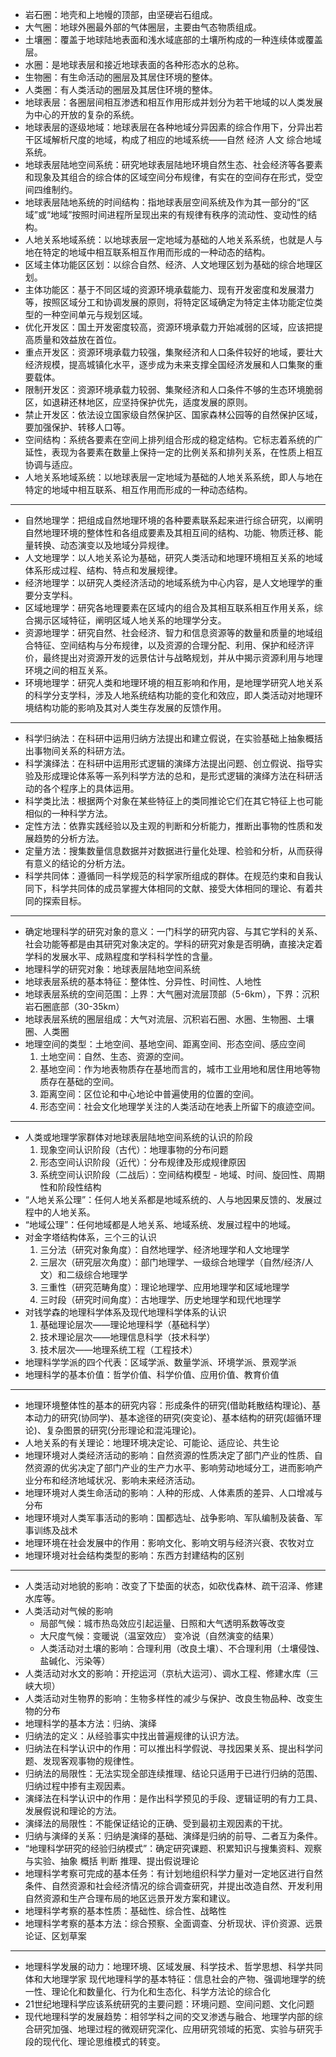   * 岩石圈：地壳和上地幔的顶部，由坚硬岩石组成。
  * 大气圈：地球外圈最外部的气体圈层，主要由气态物质组成。
  * 土壤圈：覆盖于地球陆地表面和浅水域底部的土壤所构成的一种连续体或覆盖层。
  * 水圈：是地球表层和接近地球表面的各种形态水的总称。
  * 生物圈：有生命活动的圈层及其居住环境的整体。
  * 人类圈：有人类活动的圈层及其居住环境的整体。
  * 地球表层：各圈层间相互渗透和相互作用形成并划分为若干地域的以人类发展为中心的开放的复杂的系统。
  * 地球表层的逐级地域：地球表层在各种地域分异因素的综合作用下，分异出若干区域解析尺度的地域，构成了相应的地域系统——自然 经济 人文 综合地域系统。
  * 地球表层陆地空间系统：研究地球表层陆地环境自然生态、社会经济等各要素和现象及其组合的综合体的区域空间分布规律，有实在的空间存在形式，受空间四维制约。
  * 地球表层陆地系统的时间结构：指地球表层空间系统及作为其一部分的“区域”或“地域”按照时间进程所呈现出来的有规律有秩序的流动性、变动性的结构。
  * 人地关系地域系统：以地球表层一定地域为基础的人地关系系统，也就是人与地在特定的地域中相互联系相互作用而形成的一种动态的结构。
  * 区域主体功能区区划：以综合自然、经济、人文地理区划为基础的综合地理区划。
  * 主体功能区：基于不同区域的资源环境承载能力、现有开发密度和发展潜力等，按照区域分工和协调发展的原则，将特定区域确定为特定主体功能定位类型的一种空间单元与规划区域。
  * 优化开发区：国土开发密度较高，资源环境承载力开始减弱的区域，应该把提高质量和效益放在首位。
  * 重点开发区：资源环境承载力较强，集聚经济和人口条件较好的地域，要壮大经济规模，提高城镇化水平，逐步成为未来支撑全国经济发展和人口集聚的重要载体。
  * 限制开发区：资源环境承载力较弱、集聚经济和人口条件不够的生态环境脆弱区，如退耕还林地区，应坚持保护优先，适度发展的原则。
  * 禁止开发区：依法设立国家级自然保护区、国家森林公园等的自然保护区域，要加强保护、转移人口等。
  * 空间结构：系统各要素在空间上排列组合形成的稳定结构。它标志着系统的广延性，表现为各要素在数量上保持一定的比例关系和排列关系，在性质上相互协调与适应。
  * 人地关系地域系统：以地球表层一定地域为基础的人地关系系统，即人与地在特定的地域中相互联系、相互作用而形成的一种动态结构。
***
  * 自然地理学：把组成自然地理环境的各种要素联系起来进行综合研究，以阐明自然地理环境的整体性和各组成要素及其相互间的结构、功能、物质迁移、能量转换、动态演变以及地域分异规律。
  * 人文地理学：以人地关系论为基础，研究人类活动和地理环境相互关系的地域体系形成过程、结构、特点和发展规律。
  * 经济地理学：以研究人类经济活动的地域系统为中心内容，是人文地理学的重要分支学科。
  * 区域地理学：研究各地理要素在区域内的组合及其相互联系相互作用关系，综合揭示区域特征，阐明区域人地关系的地理学分支。
  * 资源地理学：研究自然、社会经济、智力和信息资源等的数量和质量的地域组合特征、空间结构与分布规律，以及资源的合理分配、利用、保护和经济评价，最终提出对资源开发的远景估计与战略规划，并从中揭示资源利用与地理环境之间的相互关系。
  * 环境地理学：研究人类和地理环境的相互影响和作用，是地理学研究人地关系的科学分支学科，涉及人地系统结构功能的变化和效应，即人类活动对地理环境结构功能的影响及其对人类生存发展的反馈作用。
***
  * 科学归纳法：在科研中运用归纳方法提出和建立假说，在实验基础上抽象概括出事物间关系的科研方法。
  * 科学演绎法：在科研中运用形式逻辑的演绎方法提出问题、创立假说、指导实验及形成理论体系等一系列科学方法的总和，是形式逻辑的演绎方法在科研活动的各个程序上的具体运用。
  * 科学类比法：根据两个对象在某些特征上的类同推论它们在其它特征上也可能相似的一种科学方法。
  * 定性方法：依靠实践经验以及主观的判断和分析能力，推断出事物的性质和发展趋势的分析方法。
  * 定量方法：搜集数量信息数据并对数据进行量化处理、检验和分析，从而获得有意义的结论的分析方法。
  * 科学共同体：遵循同一科学规范的科学家所组成的群体。在规范约束和自我认同下，科学共同体的成员掌握大体相同的文献、接受大体相同的理论、有着共同的探索目标。
***
  * 确定地理科学的研究对象的意义：一门科学的研究内容、与其它学科的关系、社会功能等都是由其研究对象决定的。学科的研究对象是否明确，直接决定着学科的发展水平、成熟程度和学科科学性的含量。
  * 地理科学的研究对象：地球表层陆地空间系统
  * 地球表层系统的基本特征：整体性、分异性、时间性、人地性
  * 地球表层系统的空间范围：上界：大气圈对流层顶部（5-6km），下界：沉积岩石圈底部（30-35km）
  * 地球表层系统的圈层组成：大气对流层、沉积岩石圈、水圈、生物圈、土壤圈、人类圈
  * 地理空间的类型：土地空间、基地空间、距离空间、形态空间、感应空间
    1. 土地空间：自然、生态、资源的空间。
    2. 基地空间：作为地表物质存在基地而言的，城市工业用地和居住用地等物质存在基础的空间。
    3. 距离空间：区位论和中心地论中普遍使用的位置的空间。
    4. 形态空间：社会文化地理学关注的人类活动在地表上所留下的痕迹空间。
***
  * 人类或地理学家群体对地球表层陆地空间系统的认识的阶段
    1. 现象空间认识阶段（古代）：地理事物的分布问题
    2. 形态空间认识阶段（近代）：分布规律及形成规律原因
    3. 系统空间认识阶段（二战后）：空间结构模型 - 地域、时间、旋回性、周期性和阶段性结构
  * “人地关系公理”：任何人地关系都是地域系统的、人与地因果反馈的、发展过程中的人地关系。
  * “地域公理”：任何地域都是人地关系、地域系统、发展过程中的地域。
  * 对金字塔结构体系，三个三的认识
    1. 三分法（研究对象角度）：自然地理学、经济地理学和人文地理学
    2. 三层次（研究层次角度）：部门地理学、一级综合地理学（自然/经济/人文）和二级综合地理学
    3. 三重性（研究范畴角度）：理论地理学、应用地理学和区域地理学
    4. 三时段（研究时间角度）：古地理学、历史地理学和现代地理学
  * 对钱学森的地理科学体系及现代地理科学体系的认识
    1. 基础理论层次——理论地理科学（基础科学）
    2. 技术理论层次——地理信息科学（技术科学）
    3. 技术层次——地理系统工程（工程技术）
  * 地理科学学派的四个代表：区域学派、数量学派、环境学派、景观学派
  * 地理科学的基本价值：哲学价值、科学价值、应用价值、教育价值
***
  * 地理环境整体性的基本的研究内容：形成条件的研究(借助耗散结构理论)、基本动力的研究(协同学)、基本途径的研究(突变论)、基本结构的研究(超循环理论)、复杂图景的研究(分形理论和混沌理论)。
  * 人地关系的有关理论：地理环境决定论、可能论、适应论、共生论
  * 地理环境对人类经济活动的影响：自然资源的性质决定了部门产业的性质、自然资源的优劣决定了部门产业的生产力水平、影响劳动地域分工，进而影响产业分布和经济地域状况、影响未来经济活动。
  * 地理环境对人类生命活动的影响：人种的形成、人体素质的差异、人口增减与分布
  * 地理环境对人类军事活动的影响：国都选址、战争影响、军队编制及装备、军事训练及战术
  * 地理环境在社会发展中的作用：影响文化、影响文明与经济兴衰、农牧对立
  * 地理环境对社会结构类型的影响：东西方封建结构的区别
***
  * 人类活动对地貌的影响：改变了下垫面的状态，如砍伐森林、疏干沼泽、修建水库等。
  * 人类活动对气候的影响
    * 局部气候：城市热岛效应引起运量、日照和大气透明系数等改变
    * 大尺度气候：变暖说（温室效应） 变冷说（自然演变的结果）
    * 人类活动对土壤的影响：合理利用（改良土壤）、不合理利用（土壤侵蚀、盐碱化、污染等）
  * 人类活动对水文的影响：开挖运河（京杭大运河）、调水工程、修建水库（三峡大坝）
  * 人类活动对生物界的影响：生物多样性的减少与保护、改良生物品种、改变生物的分布
  * 地理科学的基本方法：归纳、演绎
  * 归纳法的定义：从经验事实中找出普遍规律的认识方法。
  * 归纳法在科学认识中的作用：可以推出科学假说、寻找因果关系、提出科学问题、发现客观事物的规律性。
  * 归纳法的局限性：无法实现全部连续推理、结论只适用于已进行归纳的范围、归纳过程中掺有主观因素。
  * 演绎法在科学认识中的作用：是作出科学预见的手段、逻辑证明的有力工具、发展假说和理论的方法。
  * 演绎法的局限性：不能保证结论的正确、受到最初主观因素的干扰。
  * 归纳与演绎的关系：归纳是演绎的基础、演绎是归纳的前导、二者互为条件。
  * “地理科学研究的经验归纳模式”：确定研究课题、积累知识与搜集资料、观察与实验、抽象 概括 判断 推理、提出假说理论
  * 地理科学考察可完成的基本任务：有计划地组织科学力量对一定地区进行自然条件、自然资源和社会经济情况的综合调查研究，并提出改造自然、开发利用自然资源和生产合理布局的地区远景开发方案和建议。
  * 地理科学考察的基本性质：基础性、综合性、战略性
  * 地理科学考察的基本方法：综合预察、全面调查、分析现状、评价资源、远景论证、区划草案
***
  * 地理科学发展的动力：地理环境、区域发展、科学技术、哲学思想、科学共同体和大地理学家
  现代地理科学的基本特征：信息社会的产物、强调地理学的统一性、理论化和数量化、行为化和生态化、科学方法论的综合化
  * 21世纪地理科学应该系统研究的主要问题：环境问题、空间问题、文化问题
  * 现代地理科学的发展趋势：相邻学科之间的交叉渗透与融合、地理学内部的综合研究加强、地理过程的微观研究深化、应用研究领域的拓宽、实验与研究手段的现代化、理论思维模式的转变。